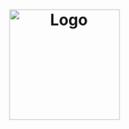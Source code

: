<h1 align="center">
  <img alt="Logo" src="https://camo.githubusercontent.com/5982166868335d51d1fdf8bbc766460876cd3c72/68747470733a2f2f7265732e636c6f7564696e6172792e636f6d2f656c6961736763662f696d6167652f75706c6f61642f76313538383632353336392f476f4261726265722f6c6f676f5f6977317639662e737667" width="200px">
</h1>

